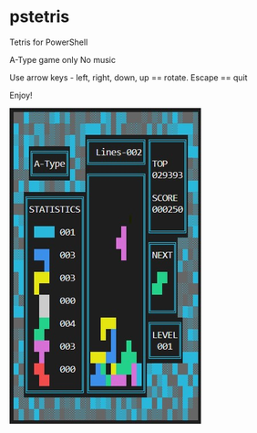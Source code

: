 # pstetris
Tetris for PowerShell

A-Type game only
No music

Use arrow keys - left, right, down, up == rotate. Escape == quit

Enjoy!


![alt text](https://github.com/iasadcms/pstetris/blob/main/screenshot.jpg?raw=true)
